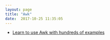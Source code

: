 ```yaml
---
layout: page
title: "Awk"
date:  2017-10-25 11:35:05
---
```


- [Learn to use Awk with hundreds of examples](https://github.com/learnbyexample/Command-line-text-processing/blob/master/gnu_awk.md)
